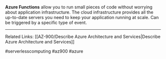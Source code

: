 **Azure Functions** allow you to run small pieces of code without worrying about application infrastructure. The cloud infrastructure provides all the up-to-date servers you need to keep your application running at scale. Can be triggered by a specific type of event.

---

Related Links:
[[AZ-900/Describe Azure Architecture and Services|Describe Azure Architecture and Services]]

#serverlesscomputing #az900 #azure 
